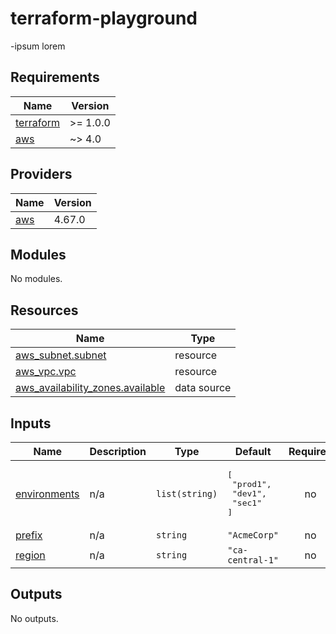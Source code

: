 # terraform-playground

-ipsum lorem
<!-- BEGIN_TF_DOCS -->
## Requirements

| Name | Version |
|------|---------|
| <a name="requirement_terraform"></a> [terraform](#requirement\_terraform) | >= 1.0.0 |
| <a name="requirement_aws"></a> [aws](#requirement\_aws) | ~> 4.0 |

## Providers

| Name | Version |
|------|---------|
| <a name="provider_aws"></a> [aws](#provider\_aws) | 4.67.0 |

## Modules

No modules.

## Resources

| Name | Type |
|------|------|
| [aws_subnet.subnet](https://registry.terraform.io/providers/hashicorp/aws/latest/docs/resources/subnet) | resource |
| [aws_vpc.vpc](https://registry.terraform.io/providers/hashicorp/aws/latest/docs/resources/vpc) | resource |
| [aws_availability_zones.available](https://registry.terraform.io/providers/hashicorp/aws/latest/docs/data-sources/availability_zones) | data source |

## Inputs

| Name | Description | Type | Default | Required |
|------|-------------|------|---------|:--------:|
| <a name="input_environments"></a> [environments](#input\_environments) | n/a | `list(string)` | <pre>[<br>  "prod1",<br>  "dev1",<br>  "sec1"<br>]</pre> | no |
| <a name="input_prefix"></a> [prefix](#input\_prefix) | n/a | `string` | `"AcmeCorp"` | no |
| <a name="input_region"></a> [region](#input\_region) | n/a | `string` | `"ca-central-1"` | no |

## Outputs

No outputs.
<!-- END_TF_DOCS -->
